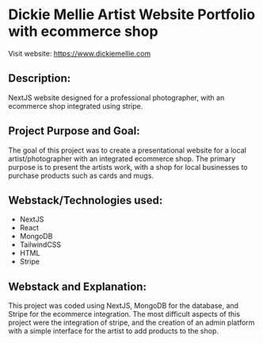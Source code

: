<h1>Dickie Mellie Artist Website Portfolio with ecommerce shop</h1>

Visit website: https://www.dickiemellie.com

<h2>Description:</h2>
NextJS website designed for a professional photographer, with an ecommerce shop integrated using stripe.

<h2>Project Purpose and Goal:</h2>
The goal of this project was to create a presentational website for a local artist/photographer with an integrated ecommerce shop. The primary purpose is to present the artists work, with a shop for local businesses to purchase products such as cards and mugs.

<h2>Webstack/Technologies used:</h2>
<ul>
  <li>NextJS</li>
  <li>React</li>
  <li>MongoDB</li>
  <li>TailwindCSS</li>
  <li>HTML</li>
  <li>Stripe</li>
</ul>

<h2>Webstack and Explanation:</h2>
This project was coded using NextJS, MongoDB for the database, and Stripe for the ecommerce integration. The most difficult aspects of this project were the integration of stripe, and the creation of an admin platform with a simple interface for the artist to add products to the shop.
<p></p>


